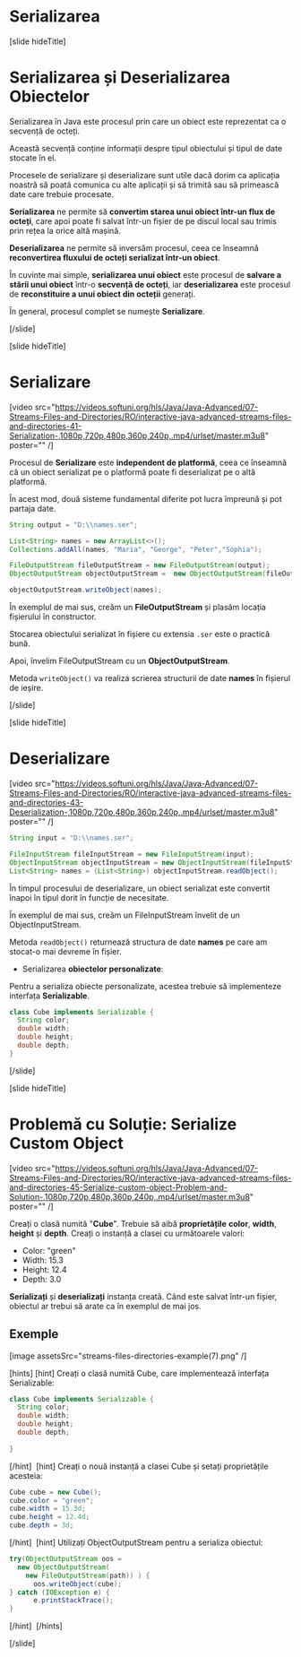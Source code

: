 # Serializarea

[slide hideTitle]

# Serializarea și Deserializarea Obiectelor

Serializarea în Java este procesul prin care un obiect este reprezentat ca o secvență de octeți.

Această secvență conține informații despre tipul obiectului și tipul de date stocate în el.

Procesele de serializare și deserializare sunt utile dacă dorim ca aplicația noastră să poată comunica cu alte aplicații și să trimită sau să primească date care trebuie procesate.

**Serializarea** ne permite să **convertim starea unui obiect într-un flux de octeți**, care apoi poate fi salvat într-un fișier de pe discul local sau trimis prin rețea la orice altă mașină.

**Deserializarea** ne permite să inversăm procesul, ceea ce înseamnă **reconvertirea fluxului de octeți serializat într-un obiect**.

În cuvinte mai simple, **serializarea unui obiect** este procesul de **salvare a stării unui obiect** într-o **secvență de octeți**, iar **deserializarea** este procesul de **reconstituire a unui obiect din octeții** generați.

În general, procesul complet se numește **Serializare**.

[/slide]

[slide hideTitle]

# Serializare

[video src="https://videos.softuni.org/hls/Java/Java-Advanced/07-Streams-Files-and-Directories/RO/interactive-java-advanced-streams-files-and-directories-41-Serialization-,1080p,720p,480p,360p,240p,.mp4/urlset/master.m3u8" poster="" /]

Procesul de **Serializare** este **independent de platformă**, ceea ce înseamnă că un obiect serializat pe o platformă poate fi deserializat pe o altă platformă.

În acest mod, două sisteme fundamental diferite pot lucra împreună și pot partaja date.

```java
String output = "D:\\names.ser";

List<String> names = new ArrayList<>();
Collections.addAll(names, "Maria", "George", "Peter","Sophia");

FileOutputStream fileOutputStream = new FileOutputStream(output);
ObjectOutputStream objectOutputStream =  new ObjectOutputStream(fileOutputStream);

objectOutputStream.writeObject(names);
```
În exemplul de mai sus, creăm un **FileOutputStream** și plasăm locația fișierului în constructor.

Stocarea obiectului serializat în fișiere cu extensia `.ser` este o practică bună.

Apoi, învelim FileOutputStream cu un **ObjectOutputStream**.

Metoda `writeObject()` va realiza scrierea structurii de date **names** în fișierul de ieșire.


[/slide]

[slide hideTitle]
# Deserializare

[video src="https://videos.softuni.org/hls/Java/Java-Advanced/07-Streams-Files-and-Directories/RO/interactive-java-advanced-streams-files-and-directories-43-Deserialization-,1080p,720p,480p,360p,240p,.mp4/urlset/master.m3u8" poster="" /]

```java
String input = "D:\\names.ser";

FileInputStream fileInputStream = new FileInputStream(input);
ObjectInputStream objectInputStream = new ObjectInputStream(fileInputStream);
List<String> names = (List<String>) objectInputStream.readObject();
```

În timpul procesului de deserializare, un obiect serializat este convertit înapoi în tipul dorit în funcție de necesitate.

În exemplul de mai sus, creăm un FileInputStream învelit de un ObjectInputStream.

Metoda `readObject()` returnează structura de date **names** pe care am stocat-o mai devreme în fișier.

- Serializarea **obiectelor personalizate**:

Pentru a serializa obiecte personalizate, acestea trebuie să implementeze interfața **Serializable**.

```java
class Cube implements Serializable {
  String color;
  double width;
  double height;
  double depth;
}
```

[/slide]

[slide hideTitle]

# Problemă cu Soluție: Serialize Custom Object

[video src="https://videos.softuni.org/hls/Java/Java-Advanced/07-Streams-Files-and-Directories/RO/interactive-java-advanced-streams-files-and-directories-45-Serialize-custom-object-Problem-and-Solution-,1080p,720p,480p,360p,240p,.mp4/urlset/master.m3u8" poster="" /]

Creați o clasă numită "**Cube**". Trebuie să aibă **proprietățile** **color**, **width**, **height** și **depth**. Creați o instanță a clasei cu următoarele valori:
- Color: "green"
- Width: 15.3
- Height: 12.4
- Depth: 3.0

**Serializați** și **deserializați** instanța creată. Când este salvat într-un fișier, obiectul ar trebui să arate ca în exemplul de mai jos.

## Exemple

[image assetsSrc="streams-files-directories-example(7).png" /]


[hints]
[hint]
Creați o clasă numită Cube, care implementează interfața Serializable:

```java
class Cube implements Serializable {
  String color;
  double width;
  double height;
  double depth;
        
}
```
[/hint] 
[hint]
Creați o nouă instanță a clasei Cube și setați proprietățile acesteia:

```java
Cube cube = new Cube();
cube.color = "green";
cube.width = 15.3d;
cube.height = 12.4d;
cube.depth = 3d;
```
[/hint] 
[hint]
Utilizați ObjectOutputStream pentru a serializa obiectul:

```java
try(ObjectOutputStream oos = 
  new ObjectOutputStream(
    new FileOutputStream(path)) ) {
      oos.writeObject(cube);
} catch (IOException e) {
      e.printStackTrace();
}
```
[/hint] 
[/hints] 

[/slide]
